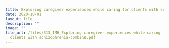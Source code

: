 ```yaml
---
title: Exploring caregiver experiences while caring for clients with schizophrenia
date: 2020-10-01
layout: file
description: ""
image: ""
file_url: /files/313_IMH_Exploring caregiver experiences while caring for
  clients with schizophrenia-combine.pdf
---
```

